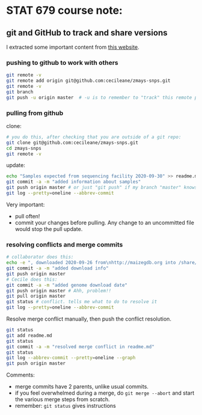 # STAT 679 course note:
## git and GitHub to track and share versions

I extracted some important content from [this website](http://cecileane.github.io/computingtools/pages/notes0929.html).

### pushing to github to work with others

```zsh
git remote -v
git remote add origin git@github.com:cecileane/zmays-snps.git
git remote -v
git branch
git push -u origin master  # -u is to remember to "track" this remote place
```

### pulling from github

clone:
```zsh
# you do this, after checking that you are outside of a git repo:
git clone git@github.com:cecileane/zmays-snps.git
cd zmays-snps
git remote -v
```

update:
```zsh
echo "Samples expected from sequencing facility 2020-09-30" >> readme.md
git commit -a -m "added information about samples"
git push origin master # or just "git push" if my branch "master" knows what it's tracking
git log --pretty=oneline --abbrev-commit
```

Very important:
- pull often!
- commit your changes before pulling. Any change to an uncommitted file would stop the pull update.

### resolving conflicts and merge commits

```zsh
# collaborator does this:
echo -e ", downloaded 2020-09-26 from\nhttp://maizegdb.org into /share/data/refgen3/." >> readme.md
git commit -a -m "added download info"
git push origin master
# Cecile does this:
git commit -a -m "added genome download date"
git push origin master # Ahh, problem!!
git pull origin master
git status # conflict. tells me what to do to resolve it
git log --pretty=oneline --abbrev-commit
```

Resolve merge conflict manually, then push the conflict resolution.
```zsh
git status
git add readme.md
git status
git commit -a -m "resolved merge conflict in readme.md"
git status
git log --abbrev-commit --pretty=oneline --graph
git push origin master
```

Comments:
- merge commits have 2 parents, unlike usual commits.
- if you feel overwhelmed during a merge, do `git merge --abort` and start the various merge steps from scratch.
- remember: `git status` gives instructions
